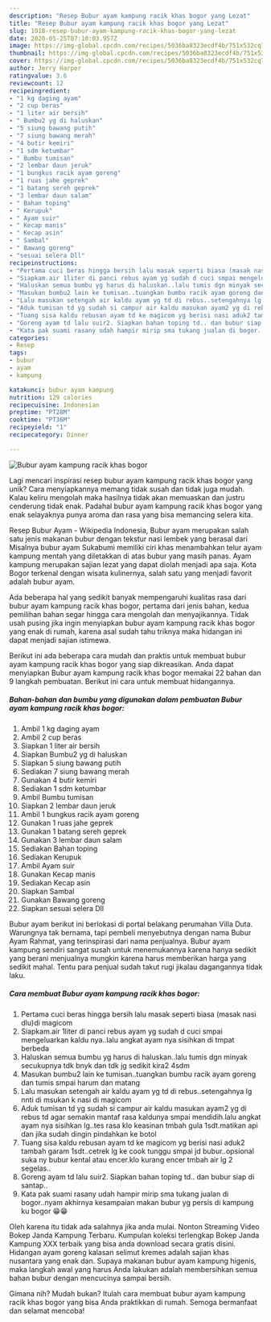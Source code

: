 ```yaml
---
description: "Resep Bubur ayam kampung racik khas bogor yang Lezat"
title: "Resep Bubur ayam kampung racik khas bogor yang Lezat"
slug: 1918-resep-bubur-ayam-kampung-racik-khas-bogor-yang-lezat
date: 2020-05-25T07:10:03.957Z
image: https://img-global.cpcdn.com/recipes/5036ba8323ecdf4b/751x532cq70/bubur-ayam-kampung-racik-khas-bogor-foto-resep-utama.jpg
thumbnail: https://img-global.cpcdn.com/recipes/5036ba8323ecdf4b/751x532cq70/bubur-ayam-kampung-racik-khas-bogor-foto-resep-utama.jpg
cover: https://img-global.cpcdn.com/recipes/5036ba8323ecdf4b/751x532cq70/bubur-ayam-kampung-racik-khas-bogor-foto-resep-utama.jpg
author: Jerry Harper
ratingvalue: 3.6
reviewcount: 12
recipeingredient:
- "1 kg daging ayam"
- "2 cup beras"
- "1 liter air bersih"
- " Bumbu2 yg di haluskan"
- "5 siung bawang putih"
- "7 siung bawang merah"
- "4 butir kemiri"
- "1 sdm ketumbar"
- " Bumbu tumisan"
- "2 lembar daun jeruk"
- "1 bungkus racik ayam goreng"
- "1 ruas jahe geprek"
- "1 batang sereh geprek"
- "3 lembar daun salam"
- " Bahan toping"
- " Kerupuk"
- " Ayam suir"
- " Kecap manis"
- " Kecap asin"
- " Sambal"
- " Bawang goreng"
- "sesuai selera Dll"
recipeinstructions:
- "Pertama cuci beras hingga bersih lalu masak seperti biasa (masak nasi dlu)di magicom"
- "Siapkam.air 1liter di panci rebus ayam yg sudah d cuci smpai mengeluarkan kaldu nya..lalu angkat ayam nya sisihkan di tmpat berbeda"
- "Haluskan semua bumbu yg harus di haluskan..lalu tumis dgn minyak secukupnya tdk bnyk dan tdk jg sedikit kira2 4sdm"
- "Masukan bumbu2 lain ke tumisan..tuangkan bumbu racik ayam goreng dan tumis smpai harum dan matang"
- "Lalu masukan setengah air kaldu ayam yg td di rebus..setengahnya lg nnti di msukan k nasi di magicom"
- "Aduk tumisan td yg sudah si campur air kaldu masukan ayam2 yg di rebus td agar semakin mantaf rasa kaldunya smpai mendidih.lalu angkat ayam nya sisihkan lg..tes rasa klo keasinan tmbah gula 1sdt.matikan api dan jika sudah dingin pindahkan ke botol"
- "Tuang sisa kaldu rebusan ayam td ke magicom yg berisi nasi aduk2 tambah garam 1sdt..cetrek lg ke cook tunggu smpai jd bubur..opsional suka ny bubur kental atau encer.klo kurang encer tmbah air lg 2 segelas.."
- "Goreng ayam td lalu suir2. Siapkan bahan toping td.. dan bubur siap di santap.."
- "Kata pak suami rasany udah hampir mirip sma tukang jualan di bogor..nyam akhirnya kesampaian makan bubur yg persis di kampung ku bogor 😁😁"
categories:
- Resep
tags:
- bubur
- ayam
- kampung

katakunci: bubur ayam kampung 
nutrition: 129 calories
recipecuisine: Indonesian
preptime: "PT28M"
cooktime: "PT36M"
recipeyield: "1"
recipecategory: Dinner

---
```



![Bubur ayam kampung racik khas bogor](https://img-global.cpcdn.com/recipes/5036ba8323ecdf4b/751x532cq70/bubur-ayam-kampung-racik-khas-bogor-foto-resep-utama.jpg)

Lagi mencari inspirasi resep bubur ayam kampung racik khas bogor yang unik? Cara menyiapkannya memang tidak susah dan tidak juga mudah. Kalau keliru mengolah maka hasilnya tidak akan memuaskan dan justru cenderung tidak enak. Padahal bubur ayam kampung racik khas bogor yang enak selayaknya punya aroma dan rasa yang bisa memancing selera kita.

Resep Bubur Ayam - Wikipedia Indonesia, Bubur ayam merupakan salah satu jenis makanan bubur dengan tekstur nasi lembek yang berasal dari Misalnya bubur ayam Sukabumi memiliki ciri khas menambahkan telur ayam kampung mentah yang diletakkan di atas bubur yang masih panas. Ayam kampung merupakan sajian lezat yang dapat diolah menjadi apa saja. Kota Bogor terkenal dengan wisata kulinernya, salah satu yang menjadi favorit adalah bubur ayam.

Ada beberapa hal yang sedikit banyak mempengaruhi kualitas rasa dari bubur ayam kampung racik khas bogor, pertama dari jenis bahan, kedua pemilihan bahan segar hingga cara mengolah dan menyajikannya. Tidak usah pusing jika ingin menyiapkan bubur ayam kampung racik khas bogor yang enak di rumah, karena asal sudah tahu triknya maka hidangan ini dapat menjadi sajian istimewa.


Berikut ini ada beberapa cara mudah dan praktis untuk membuat bubur ayam kampung racik khas bogor yang siap dikreasikan. Anda dapat menyiapkan Bubur ayam kampung racik khas bogor memakai 22 bahan dan 9 langkah pembuatan. Berikut ini cara untuk membuat hidangannya.

<!--inarticleads1-->

##### Bahan-bahan dan bumbu yang digunakan dalam pembuatan Bubur ayam kampung racik khas bogor:

1. Ambil 1 kg daging ayam
1. Ambil 2 cup beras
1. Siapkan 1 liter air bersih
1. Siapkan  Bumbu2 yg di haluskan
1. Siapkan 5 siung bawang putih
1. Sediakan 7 siung bawang merah
1. Gunakan 4 butir kemiri
1. Sediakan 1 sdm ketumbar
1. Ambil  Bumbu tumisan
1. Siapkan 2 lembar daun jeruk
1. Ambil 1 bungkus racik ayam goreng
1. Gunakan 1 ruas jahe geprek
1. Gunakan 1 batang sereh geprek
1. Gunakan 3 lembar daun salam
1. Sediakan  Bahan toping
1. Sediakan  Kerupuk
1. Ambil  Ayam suir
1. Gunakan  Kecap manis
1. Sediakan  Kecap asin
1. Siapkan  Sambal
1. Gunakan  Bawang goreng
1. Siapkan sesuai selera Dll


Bubur ayam berikut ini berlokasi di portal belakang perumahan Villa Duta. Warungnya tak bernama, tapi pembeli menyebutnya dengan nama Bubur Ayam Rahmat, yang terinspirasi dari nama penjualnya. Bubur ayam kampung sendiri sangat susah untuk menemukannya karena hanya sedikit yang berani menjualnya mungkin karena harus memberikan harga yang sedikit mahal. Tentu para penjual sudah takut rugi jikalau dagangannya tidak laku. 

<!--inarticleads2-->

##### Cara membuat Bubur ayam kampung racik khas bogor:

1. Pertama cuci beras hingga bersih lalu masak seperti biasa (masak nasi dlu)di magicom
1. Siapkam.air 1liter di panci rebus ayam yg sudah d cuci smpai mengeluarkan kaldu nya..lalu angkat ayam nya sisihkan di tmpat berbeda
1. Haluskan semua bumbu yg harus di haluskan..lalu tumis dgn minyak secukupnya tdk bnyk dan tdk jg sedikit kira2 4sdm
1. Masukan bumbu2 lain ke tumisan..tuangkan bumbu racik ayam goreng dan tumis smpai harum dan matang
1. Lalu masukan setengah air kaldu ayam yg td di rebus..setengahnya lg nnti di msukan k nasi di magicom
1. Aduk tumisan td yg sudah si campur air kaldu masukan ayam2 yg di rebus td agar semakin mantaf rasa kaldunya smpai mendidih.lalu angkat ayam nya sisihkan lg..tes rasa klo keasinan tmbah gula 1sdt.matikan api dan jika sudah dingin pindahkan ke botol
1. Tuang sisa kaldu rebusan ayam td ke magicom yg berisi nasi aduk2 tambah garam 1sdt..cetrek lg ke cook tunggu smpai jd bubur..opsional suka ny bubur kental atau encer.klo kurang encer tmbah air lg 2 segelas..
1. Goreng ayam td lalu suir2. Siapkan bahan toping td.. dan bubur siap di santap..
1. Kata pak suami rasany udah hampir mirip sma tukang jualan di bogor..nyam akhirnya kesampaian makan bubur yg persis di kampung ku bogor 😁😁


Oleh karena itu tidak ada salahnya jika anda mulai. Nonton Streaming Video Bokep Janda Kampung Terbaru. Kumpulan koleksi terlengkap Bokep Janda Kampung XXX terbaik yang bisa anda download secara gratis disini. Hidangan ayam goreng kalasan selimut kremes adalah sajian khas nusantara yang enak dan. Supaya makanan bubur ayam kampung higenis, maka langkah awal yang harus Anda lakukan adalah membersihkan semua bahan bubur dengan mencucinya sampai bersih. 

Gimana nih? Mudah bukan? Itulah cara membuat bubur ayam kampung racik khas bogor yang bisa Anda praktikkan di rumah. Semoga bermanfaat dan selamat mencoba!

